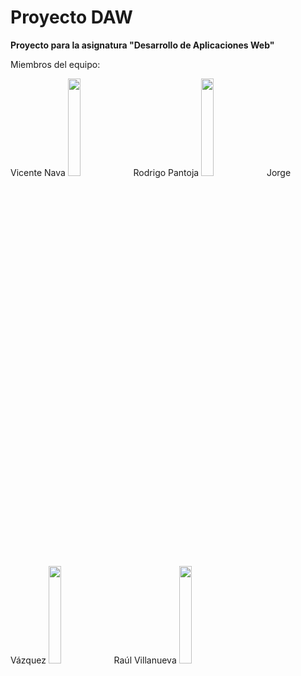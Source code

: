 # Proyecto DAW
<b align="center">Proyecto para la asignatura "Desarrollo de Aplicaciones Web"</b><br>

<p>Miembros del equipo:</p>
Vicente Nava
<img  src="https://user-images.githubusercontent.com/61719874/131425578-1c248a85-5b81-40aa-ab50-a8e5a4cf4737.jpeg" width=20% height=20%>
Rodrigo Pantoja
<img  src="https://user-images.githubusercontent.com/61719874/131425597-af2166b4-2805-4933-ad01-5e77dc97dae5.jpeg" width=20% height=20%>
Jorge Vázquez
<img  src="https://user-images.githubusercontent.com/61719874/131424341-cbfe70eb-000c-4f1c-982a-73145dd2b054.jpeg" width=20% height=20%>
Raúl Villanueva
<img  src="https://user-images.githubusercontent.com/61719874/131425451-1270b772-4fdd-47b6-8a5c-095991f3a857.jpeg" width=20% height=20%>
